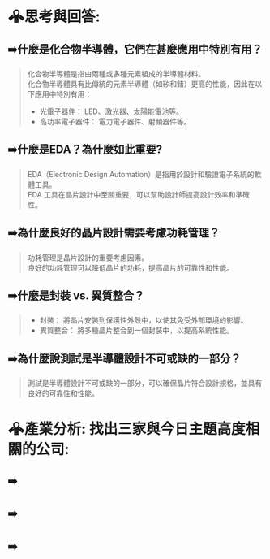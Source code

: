# 𖠦思考與回答:
## ➡️什麼是化合物半導體，它們在甚麼應用中特別有用？
> 化合物半導體是指由兩種或多種元素組成的半導體材料。  
> 化合物半導體具有比傳統的元素半導體（如矽和鍺）更高的性能，因此在以下應用中特別有用：
> - 光電子器件： LED、激光器、太陽能電池等。
> - 高功率電子器件： 電力電子器件、射頻器件等。
## ➡️什麼是EDA？為什麼如此重要?
> EDA（Electronic Design Automation）是指用於設計和驗證電子系統的軟體工具。  
> EDA 工具在晶片設計中至關重要，可以幫助設計師提高設計效率和準確性。
## ➡️為什麼良好的晶片設計需要考慮功耗管理？
> 功耗管理是晶片設計的重要考慮因素。  
> 良好的功耗管理可以降低晶片的功耗，提高晶片的可靠性和性能。
## ➡️什麼是封裝 vs. 異質整合？
> - 封裝： 將晶片安裝到保護性外殼中，以使其免受外部環境的影響。
> - 異質整合： 將多種晶片整合到一個封裝中，以提高系統性能。
## ➡️為什麼說測試是半導體設計不可或缺的一部分？
> 測試是半導體設計不可或缺的一部分，可以確保晶片符合設計規格，並具有良好的可靠性和性能。
# 𖠦產業分析: 找出三家與今日主題高度相關的公司:
## ➡️

## ➡️

## ➡️
